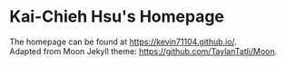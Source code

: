 # Kai-Chieh Hsu's Homepage

The homepage can be found at https://kevin71104.github.io/.  
Adapted from Moon Jekyll theme: https://github.com/TaylanTatli/Moon.
